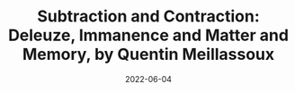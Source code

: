 ---
title: "Subtraction and Contraction: Deleuze, Immanence and Matter and Memory, by Quentin Meillassoux"
date: 2022-06-04
external_url: "\\files\\Subtraction_and_Contraction.pdf"
category: translation
---